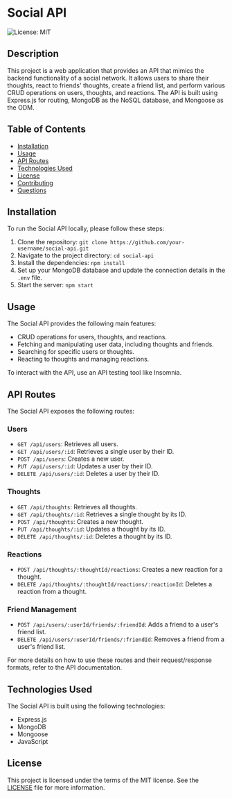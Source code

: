 # Social API

![License: MIT](https://img.shields.io/badge/License-MIT-yellow.svg)

## Description
This project is a web application that provides an API that mimics the backend functionality of a social network. It allows users to share their thoughts, react to friends' thoughts, create a friend list, and perform various CRUD operations on users, thoughts, and reactions. The API is built using Express.js for routing, MongoDB as the NoSQL database, and Mongoose as the ODM.
## Table of Contents
- [Installation](#installation)
- [Usage](#usage)
- [API Routes](#api-routes)
- [Technologies Used](#technologies-used)
- [License](#license)
- [Contributing](#contributing)
- [Questions](#questions)

## Installation
To run the Social API locally, please follow these steps:
1. Clone the repository: `git clone https://github.com/your-username/social-api.git`
2. Navigate to the project directory: `cd social-api`
3. Install the dependencies: `npm install`
4. Set up your MongoDB database and update the connection details in the `.env` file.
5. Start the server: `npm start`

## Usage
The Social API provides the following main features:
- CRUD operations for users, thoughts, and reactions.
- Fetching and manipulating user data, including thoughts and friends.
- Searching for specific users or thoughts.
- Reacting to thoughts and managing reactions.

To interact with the API, use an API testing tool like Insomnia.

## API Routes
The Social API exposes the following routes:

### Users
- `GET /api/users`: Retrieves all users.
- `GET /api/users/:id`: Retrieves a single user by their ID.
- `POST /api/users`: Creates a new user.
- `PUT /api/users/:id`: Updates a user by their ID.
- `DELETE /api/users/:id`: Deletes a user by their ID.

### Thoughts
- `GET /api/thoughts`: Retrieves all thoughts.
- `GET /api/thoughts/:id`: Retrieves a single thought by its ID.
- `POST /api/thoughts`: Creates a new thought.
- `PUT /api/thoughts/:id`: Updates a thought by its ID.
- `DELETE /api/thoughts/:id`: Deletes a thought by its ID.

### Reactions
- `POST /api/thoughts/:thoughtId/reactions`: Creates a new reaction for a thought.
- `DELETE /api/thoughts/:thoughtId/reactions/:reactionId`: Deletes a reaction from a thought.

### Friend Management
- `POST /api/users/:userId/friends/:friendId`: Adds a friend to a user's friend list.
- `DELETE /api/users/:userId/friends/:friendId`: Removes a friend from a user's friend list.

For more details on how to use these routes and their request/response formats, refer to the API documentation.

## Technologies Used
The Social API is built using the following technologies:
- Express.js
- MongoDB
- Mongoose
- JavaScript

## License
This project is licensed under the terms of the MIT license. See the [LICENSE](LICENSE) file for more information.
